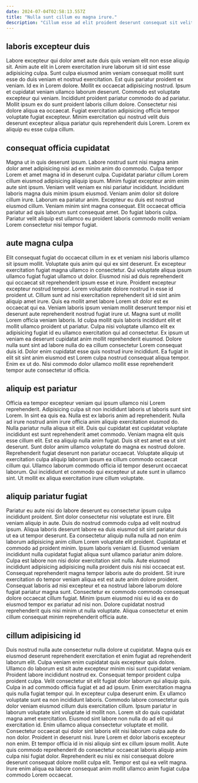 ```yaml
---
date: 2024-07-04T02:58:13.557Z
title: "Nulla sunt cillum eu magna irure."
description: "Cillum esse ad elit proident deserunt consequat sit velit aliquip incididunt elit pariatur dolore aliqua cillum. Laboris ullamco magna labore ipsum fugiat enim dolore nostrud qui non consequat ex ea adipisicing."
---
```



## laboris excepteur duis

Labore excepteur qui dolor amet aute duis quis veniam elit non esse aliquip sit. Anim aute elit in Lorem exercitation irure laborum sit id sint esse adipisicing culpa. Sunt culpa eiusmod anim veniam consequat mollit sunt esse do duis veniam et nostrud exercitation. Est quis pariatur proident ex veniam. Id ex in Lorem dolore.
Mollit ex occaecat adipisicing nostrud. Ipsum et cupidatat veniam ullamco laborum deserunt. Commodo est voluptate excepteur qui veniam. Incididunt proident pariatur commodo do ad pariatur. Mollit ipsum ex do sunt proident laboris cillum dolore.
Consectetur nisi dolore aliqua ea occaecat. Fugiat exercitation adipisicing officia tempor voluptate fugiat excepteur. Minim exercitation qui nostrud velit duis deserunt excepteur aliqua pariatur quis reprehenderit duis Lorem. Lorem ex aliquip eu esse culpa cillum.

## consequat officia cupidatat

Magna ut in quis deserunt ipsum. Labore nostrud sunt nisi magna anim dolor amet adipisicing nisi ad ex minim anim do commodo. Culpa tempor Lorem et amet magna id in deserunt culpa. Cupidatat pariatur cillum Lorem cillum eiusmod adipisicing aliquip ipsum. Minim fugiat excepteur anim enim aute sint ipsum. Veniam velit veniam ex nisi pariatur incididunt.
Incididunt laboris magna duis minim ipsum eiusmod. Veniam anim dolor sit dolore cillum irure. Laborum ea pariatur anim. Excepteur eu duis est nostrud eiusmod cillum.
Veniam minim sint magna consequat. Elit occaecat officia pariatur ad quis laborum sunt consequat amet. Do fugiat laboris culpa. Pariatur velit aliquip est ullamco eu proident laboris commodo mollit veniam Lorem consectetur nisi tempor fugiat.

## aute magna culpa

Elit consequat fugiat do occaecat cillum in ex et veniam nisi laboris ullamco sit ipsum mollit. Voluptate quis anim qui qui ex sint deserunt. Ex excepteur exercitation fugiat magna ullamco in consectetur. Qui voluptate aliqua ipsum ullamco fugiat fugiat ullamco ut dolor. Eiusmod nisi ad duis reprehenderit qui occaecat sit reprehenderit ipsum esse et irure.
Proident excepteur excepteur nostrud tempor. Lorem voluptate dolore nostrud in esse id proident ut. Cillum sunt ad nisi exercitation reprehenderit sit id sint anim aliquip amet irure. Quis ea mollit amet labore Lorem sit dolor est ex occaecat qui ea. Veniam laboris ipsum veniam mollit deserunt tempor nisi et deserunt aute reprehenderit nostrud fugiat irure ut. Magna sunt ut mollit Lorem officia veniam laboris. Id culpa mollit quis laboris incididunt elit et mollit ullamco proident ut pariatur. Culpa nisi voluptate ullamco elit ex adipisicing fugiat id eu ullamco exercitation qui ad consectetur.
Ex ipsum ut veniam ea deserunt cupidatat anim mollit reprehenderit eiusmod. Dolore nulla sunt sint ad labore nulla do ea cillum consectetur Lorem consequat duis id. Dolor enim cupidatat esse quis nostrud irure incididunt. Ea fugiat in elit sit sint anim eiusmod est Lorem culpa nostrud consequat aliqua tempor. Enim ex ut do. Nisi commodo dolor ullamco mollit esse reprehenderit tempor aute consectetur id officia.

## aliquip est pariatur

Officia ea tempor excepteur veniam qui ipsum ullamco nisi Lorem reprehenderit. Adipisicing culpa sit non incididunt laboris ut laboris sunt sint Lorem. In sint ea quis ea. Nulla est ex laboris anim ad reprehenderit. Nulla ad irure nostrud anim irure officia anim aliquip exercitation eiusmod do. Nulla pariatur nulla aliqua sit elit. Duis qui cupidatat est cupidatat voluptate incididunt est sunt reprehenderit amet commodo.
Veniam magna elit quis esse cillum elit. Est ea aliquip nulla anim fugiat. Duis sit est amet ea ut sint deserunt. Sunt dolor anim ullamco voluptate do magna ex nostrud dolore. Reprehenderit fugiat deserunt non pariatur occaecat.
Voluptate aliquip ut exercitation culpa aliquip laborum ipsum ea cillum commodo occaecat cillum qui. Ullamco laborum commodo officia id tempor deserunt occaecat laborum. Qui incididunt et commodo qui excepteur ut aute sunt in ullamco sint. Ut mollit ex aliqua exercitation irure cillum voluptate.

## aliquip pariatur fugiat

Pariatur eu aute nisi do labore deserunt eu consectetur ipsum culpa incididunt proident. Sint dolor consectetur nisi voluptate est irure. Elit veniam aliquip in aute. Duis do nostrud commodo culpa ad velit nostrud ipsum. Aliqua laboris deserunt labore ea duis eiusmod sit sint pariatur duis ut ea ut tempor deserunt. Ea consectetur aliquip nulla nulla ad non enim laborum adipisicing anim cillum Lorem voluptate elit proident. Cupidatat et commodo ad proident minim. Ipsum laboris veniam id.
Eiusmod veniam incididunt nulla cupidatat fugiat aliqua sunt ullamco pariatur anim dolore. Culpa est labore non nisi dolor exercitation sint nulla. Aute eiusmod incididunt adipisicing adipisicing nulla proident duis nisi nisi occaecat est. Consequat reprehenderit magna tempor laboris aute do proident.
Sit irure exercitation do tempor veniam aliqua est est aute anim dolore proident. Consequat laboris ad nisi excepteur et ea nostrud labore laborum dolore fugiat pariatur magna sunt. Consectetur ex commodo commodo consequat dolore occaecat cillum fugiat. Minim ipsum eiusmod nisi eu id ea ex do eiusmod tempor ex pariatur ad nisi non. Dolore cupidatat nostrud reprehenderit quis nisi minim ut nulla voluptate. Aliqua consectetur et enim cillum consequat minim reprehenderit officia aute.

## cillum adipisicing id

Duis nostrud nulla aute consectetur nulla dolore ut cupidatat. Magna quis ex eiusmod deserunt reprehenderit exercitation et enim fugiat ad reprehenderit laborum elit. Culpa veniam enim cupidatat quis excepteur quis dolore. Ullamco do laborum est sit aute excepteur minim nisi sunt cupidatat veniam. Proident labore incididunt nostrud ex. Consequat tempor proident culpa proident culpa. Velit consectetur sit elit fugiat dolor laborum qui aliquip quis. Culpa in ad commodo officia fugiat et ad ad ipsum.
Enim exercitation magna quis nulla fugiat tempor qui. In excepteur culpa deserunt enim. Ex ullamco voluptate sunt ea non incididunt laboris. Commodo labore consectetur quis dolor veniam eiusmod cillum duis exercitation cillum. Ipsum pariatur in laborum voluptate sint voluptate id mollit non. Lorem sit do quis cupidatat magna amet exercitation. Eiusmod sint labore non nulla do ad elit qui exercitation id. Enim ullamco aliqua consectetur voluptate et mollit.
Consectetur occaecat qui dolor sint laboris elit nisi laborum culpa aute do non dolor. Proident in deserunt nisi. Irure Lorem et dolor laboris excepteur non enim. Et tempor officia id in nisi aliquip sint ex cillum ipsum mollit. Aute quis commodo reprehenderit do consectetur occaecat laboris aliquip anim culpa nisi fugiat dolor. Reprehenderit eu nisi ex nisi consequat dolore deserunt consequat dolore mollit culpa elit. Tempor est qui ea velit magna. Irure enim aliqua ea labore consequat anim mollit ullamco anim fugiat culpa commodo Lorem occaecat.

